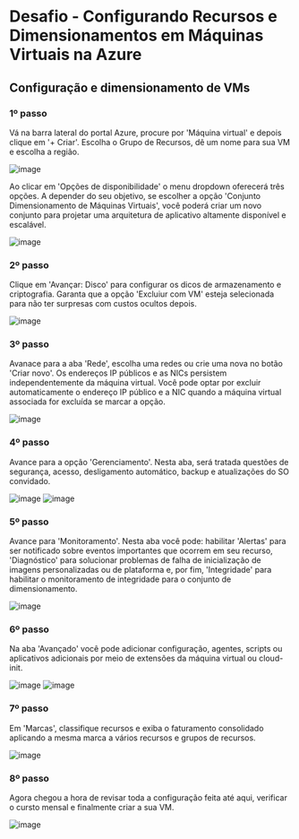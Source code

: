 # Desafio - Configurando Recursos e Dimensionamentos em Máquinas Virtuais na Azure

## Configuração e dimensionamento de VMs

### 1º passo
Vá na barra lateral do portal Azure, procure por 'Máquina virtual' e depois clique em '+ Criar'. Escolha o Grupo de Recursos, dê um nome para sua VM e escolha a região.

![image](https://github.com/user-attachments/assets/4e72c1c3-6f9e-4447-a5b0-702212f9adf9)

Ao clicar em 'Opções de disponibilidade' o menu dropdown oferecerá três opções. A depender do seu objetivo, se escolher a opção 'Conjunto Dimensionamento de Máquinas Virtuais', você poderá criar um novo 
conjunto para projetar uma arquitetura de aplicativo altamente disponível e escalável.

![image](https://github.com/user-attachments/assets/c22307cc-c384-44d5-8396-a6ca370f895e)


### 2º passo
Clique em 'Avançar: Disco' para configurar os dicos de armazenamento e criptografia. Garanta que a opção 'Excluiur com VM' esteja selecionada para não ter surpresas com custos ocultos depois.

![image](https://github.com/user-attachments/assets/29568062-295d-47c6-bbe7-1e9436cbe8eb)

### 3º passo
Avanace para a aba 'Rede', escolha uma redes ou crie uma nova no botão 'Criar novo'. Os endereços IP públicos e as NICs persistem independentemente da máquina virtual. Você pode optar por excluir
automaticamente o endereço IP público e a NIC quando a máquina virtual associada for excluída se marcar a opção.

![image](https://github.com/user-attachments/assets/5a820cfd-3c64-4e29-9abe-f180cf527163)

### 4º passo
Avance para a opção 'Gerenciamento'. Nesta aba, será tratada questões de segurança, acesso, desligamento automático, backup e atualizações do SO convidado.

![image](https://github.com/user-attachments/assets/b061c142-3033-4eeb-9829-f8259e7399c0)
![image](https://github.com/user-attachments/assets/fbae9fa8-fd22-4595-b4ae-0d4c07c962ab)

### 5º passo
Avance para 'Monitoramento'. Nesta aba você pode: habilitar 'Alertas' para ser notificado sobre eventos importantes que ocorrem em seu recurso, 'Diagnóstico' para solucionar problemas de falha de
inicialização de imagens personalizadas ou de plataforma e, por fim, 'Integridade' para habilitar o monitoramento de integridade para o conjunto de dimensionamento. 

![image](https://github.com/user-attachments/assets/b97b9f09-c981-472c-a246-3fe7f4e4309f)

### 6º passo
Na aba 'Avançado' você pode adicionar configuração, agentes, scripts ou aplicativos adicionais por meio de extensões da máquina virtual ou cloud-init.

![image](https://github.com/user-attachments/assets/626121d4-02de-44f9-9828-3aff29d61936)
![image](https://github.com/user-attachments/assets/881358cc-50d8-467c-978c-a52587c5f431)

### 7º passo
Em 'Marcas', classifique recursos e exiba o faturamento consolidado aplicando a mesma marca a vários recursos e grupos de recursos.

![image](https://github.com/user-attachments/assets/28022972-0616-43b1-b8ec-42eb399da39c)

### 8º passo
Agora chegou a hora de revisar toda a configuração feita até aqui, verificar o cursto mensal e finalmente criar a sua VM.

![image](https://github.com/user-attachments/assets/536060cf-2268-467a-b10b-6dcfc7eafa87)
